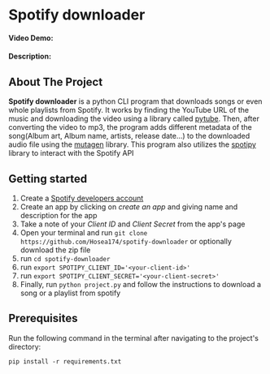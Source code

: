 # Spotify downloader
#### Video Demo:  <URL HERE>
#### Description:

## About The Project

**Spotify downloader** is a python CLI program that downloads songs or even whole playlists from Spotify. It works by finding the YouTube URL of the music and downloading the video using a library called [pytube](https://github.com/pytube/pytube). Then, after converting the video to mp3, the program adds different metadata of the song(Album art, Album name, artists, release date...) to the downloaded audio file using the [mutagen](https://github.com/quodlibet/mutagen) library. This program also utilizes the [spotipy](https://spotipy.readthedocs.io/en/2.21.0/) library to interact with the Spotify API       

## Getting started
1. Create a [Spotify developers account](https://developer.spotify.com/dashboard/)
2. Create an app by clicking on *create an app* and giving name and description for the app
3. Take a note of your *Client ID* and *Client Secret* from the app's page
4. Open your terminal and run `git clone https://github.com/Hosea174/spotify-downloader` or optionally download the zip file
5. run `cd spotify-downloader`
6. run `export SPOTIPY_CLIENT_ID='<your-client-id>'` 
7. run `export SPOTIPY_CLIENT_SECRET='<your-client-secret>'`
8. Finally, run `python project.py` and follow the instructions to download a song or a playlist from spotify

## Prerequisites
Run the following command in the terminal after navigating to the project's directory:
```
pip install -r requirements.txt
```
